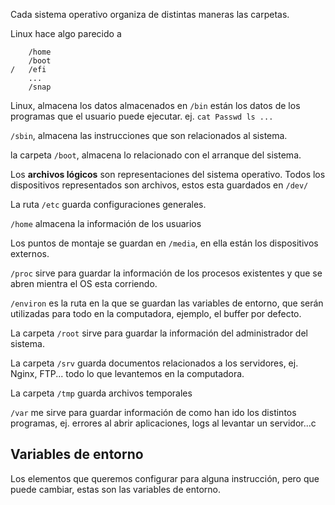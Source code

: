 Cada sistema operativo organiza de distintas maneras las carpetas.

Linux hace algo parecido a 

```
	/home
    /boot
/	/efi
	...
	/snap

```

Linux, almacena los datos almacenados en `/bin` están los datos de los programas que el usuario puede ejecutar. ej. `cat Passwd ls ...`

`/sbin`, almacena las instrucciones que son relacionados al sistema.

la carpeta `/boot`,  almacena lo relacionado con el arranque del sistema.

Los **archivos lógicos** son representaciones del sistema operativo. Todos los dispositivos representados son archivos, estos esta guardados en `/dev/`

La ruta `/etc` guarda configuraciones generales.

`/home` almacena la información de los usuarios

Los puntos de montaje se guardan en `/media`, en ella están los dispositivos externos.

`/proc` sirve para guardar la información de los procesos existentes y que se abren mientra el OS esta corriendo.


`/environ` es la ruta en la que se guardan las variables de entorno, que serán utilizadas para todo en la computadora, ejemplo, el buffer por defecto.

La carpeta `/root` sirve para guardar la información del administrador del sistema. 

La carpeta `/srv` guarda documentos relacionados a los servidores, ej. Nginx, FTP... todo lo que levantemos en la computadora.

La carpeta `/tmp` guarda archivos temporales

`/var` me sirve para guardar información de como han ido los distintos programas, ej. errores al abrir aplicaciones, logs al levantar un servidor...c


## Variables de entorno

Los elementos que queremos configurar para alguna instrucción, pero que puede cambiar, estas son las variables de entorno.